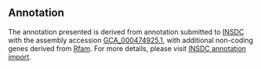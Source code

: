 

Annotation
----------

The annotation presented is derived from annotation submitted to
[INSDC](http://www.insdc.org) with the assembly accession
[GCA\_000474925.1](http://www.ebi.ac.uk/ena/data/view/GCA_000474925.1),
with additional non-coding genes derived from
[Rfam](http://rfam.xfam.org/). For more details, please visit [INSDC
annotation
import](http://ensemblgenomes.org/info/data/insdc_annotation).
